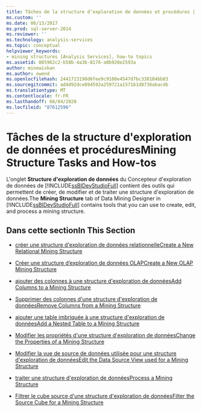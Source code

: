 ```yaml
---
title: Tâches de la structure d’exploration de données et procédures | Microsoft Docs
ms.custom: ''
ms.date: 06/13/2017
ms.prod: sql-server-2014
ms.reviewer: ''
ms.technology: analysis-services
ms.topic: conceptual
helpviewer_keywords:
- mining structures [Analysis Services], how-to topics
ms.assetid: 085962c2-b50b-4a3b-8176-a0b920e2593a
author: minewiskan
ms.author: owend
ms.openlocfilehash: 2441723198d6fee9c9108e4547d7bc338184bb03
ms.sourcegitcommit: ad4d92dce894592a259721a1571b1d8736abacdb
ms.translationtype: MT
ms.contentlocale: fr-FR
ms.lasthandoff: 08/04/2020
ms.locfileid: "87612596"
---
```

# <a name="mining-structure-tasks-and-how-tos"></a><span data-ttu-id="d5ffb-102">Tâches de la structure d'exploration de données et procédures</span><span class="sxs-lookup"><span data-stu-id="d5ffb-102">Mining Structure Tasks and How-tos</span></span>
  <span data-ttu-id="d5ffb-103">L'onglet **Structure d'exploration de données** du Concepteur d'exploration de données de [!INCLUDE[ssBIDevStudioFull](../../includes/ssbidevstudiofull-md.md)] contient des outils qui permettent de créer, de modifier et de traiter une structure d'exploration de données.</span><span class="sxs-lookup"><span data-stu-id="d5ffb-103">The **Mining Structure** tab of Data Mining Designer in [!INCLUDE[ssBIDevStudioFull](../../includes/ssbidevstudiofull-md.md)] contains tools that you can use to create, edit, and process a mining structure.</span></span>  
  
## <a name="in-this-section"></a><span data-ttu-id="d5ffb-104">Dans cette section</span><span class="sxs-lookup"><span data-stu-id="d5ffb-104">In This Section</span></span>  
  
-   [<span data-ttu-id="d5ffb-105">créer une structure d'exploration de données relationnelle</span><span class="sxs-lookup"><span data-stu-id="d5ffb-105">Create a New Relational Mining Structure</span></span>](create-a-new-relational-mining-structure.md)  
  
-   [<span data-ttu-id="d5ffb-106">Créer une structure d’exploration de données OLAP</span><span class="sxs-lookup"><span data-stu-id="d5ffb-106">Create a New OLAP Mining Structure</span></span>](create-a-new-olap-mining-structure.md)  
  
-   [<span data-ttu-id="d5ffb-107">ajouter des colonnes à une structure d'exploration de données</span><span class="sxs-lookup"><span data-stu-id="d5ffb-107">Add Columns to a Mining Structure</span></span>](add-columns-to-a-mining-structure.md)  
  
-   [<span data-ttu-id="d5ffb-108">Supprimer des colonnes d'une structure d'exploration de données</span><span class="sxs-lookup"><span data-stu-id="d5ffb-108">Remove Columns from a Mining Structure</span></span>](remove-columns-from-a-mining-structure.md)  
  
-   [<span data-ttu-id="d5ffb-109">ajouter une table imbriquée à une structure d'exploration de données</span><span class="sxs-lookup"><span data-stu-id="d5ffb-109">Add a Nested Table to a Mining Structure</span></span>](add-a-nested-table-to-a-mining-structure.md)  
  
-   [<span data-ttu-id="d5ffb-110">Modifier les propriétés d'une structure d'exploration de données</span><span class="sxs-lookup"><span data-stu-id="d5ffb-110">Change the Properties of a Mining Structure</span></span>](change-the-properties-of-a-mining-structure.md)  
  
-   [<span data-ttu-id="d5ffb-111">Modifier la vue de source de données utilisée pour une structure d'exploration de données</span><span class="sxs-lookup"><span data-stu-id="d5ffb-111">Edit the Data Source View used for a Mining Structure</span></span>](edit-the-data-source-view-used-for-a-mining-structure.md)  
  
-   [<span data-ttu-id="d5ffb-112">traiter une structure d'exploration de données</span><span class="sxs-lookup"><span data-stu-id="d5ffb-112">Process a Mining Structure</span></span>](process-a-mining-structure.md)  
  
-   [<span data-ttu-id="d5ffb-113">Filtrer le cube source d'une structure d'exploration de données</span><span class="sxs-lookup"><span data-stu-id="d5ffb-113">Filter the Source Cube for a Mining Structure</span></span>](../filter-the-source-cube-for-a-mining-structure.md)  
  
  
